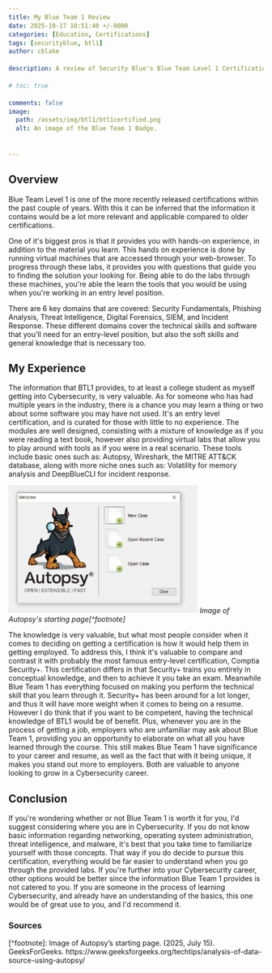 ```yaml
---
title: My Blue Team 1 Review
date: 2025-10-17 10:51:40 +/-0000
categories: [Education, Certifications]
tags: [securityblue, btl1]
author: cblake

description: A review of Security Blue's Blue Team Level 1 Certification, and whether or not it's worth it for someone new to Cybersecurity.

# toc: true

comments: false
image:
  path: /assets/img/btl1/btl1certified.png
  alt: An image of the Blue Team 1 Badge.


---
```


<h2> Overview </h2>

Blue Team Level 1 is one of the more recently released certifications within the past couple of years. With this it can be inferred that the information it contains would be a lot more relevant and applicable compared to older certifications.

One of it's biggest pros is that it provides you with hands-on experience, in addition to the material you learn. This hands on experience is done by running virtual machines that are accessed through your web-browser. To progress through these labs, it provides you with questions that guide you to finding the solution your looking for. Being able to do the labs through these machines, you're able the learn the tools that you would be using when you're working in an entry level position.

There are 6 key domains that are covered: Security Fundamentals, Phishing Analysis, Threat Intelligence, Digital Forensics, SIEM, and Incident Response. These different domains cover the technical skills and software that you'll need for an entry-level position, but also the soft skills and general knowledge that is necessary too.

<h2> My Experience </h2>

The information that BTL1 provides, to at least a college student as myself getting into Cybersecurity, is very valuable. As for someone who has had multiple years in the industry, there is a chance you may learn a thing or two about some software you may have not used. It's an entry level certification, and is curated for those with little to no experience. The modules are well designed, consisting with a mixture of knowledge as if you were reading a text book, however also providing virtual labs that allow you to play around with tools as if you were in a real scenario. These tools include basic ones such as: Autopsy, Wireshark, the MITRE ATT&CK database, along with more niche ones such as: Volatility for memory analysis and DeepBlueCLI for incident response.

![img-description](/assets/img/btl1/autopsyscreen.png)
_Image of Autopsy's starting page[^footnote]_

The knowledge is very valuable, but what most people consider when it comes to deciding on getting a certification is how it would help them in getting employed. To address this, I think it's valuable to compare and contrast it with probably the most famous entry-level certification, Comptia Security+. This certification differs in that Security+ trains you entirely in conceptual knowledge, and then to achieve it you take an exam. Meanwhile Blue Team 1 has everything focused on making you perform the technical skill that you learn through it. Security+ has been around for a lot longer, and thus it will have more weight when it comes to being on a resume. However I do think that if you want to be competent, having the technical knowledge of BTL1 would be of benefit. Plus, whenever you are in the process of getting a job, employers who are unfamiliar may ask about Blue Team 1, providing you an opportunity to elaborate on what all you have learned through the course. This still makes Blue Team 1 have significance to your career and resume, as well as the fact that with it being unique, it makes you stand out more to employers. Both are valuable to anyone looking to grow in a Cybersecurity career.

<h2> Conclusion </h2>

If you're wondering whether or not Blue Team 1 is worth it for you, I'd suggest considering where you are in Cybersecurity. If you do not know basic information regarding networking, operating system administration, threat intelligence, and malware, it's best that you take time to familiarize yourself with those concepts. That way if you do decide to pursue this certification, everything would be far easier to understand when you go through the provided labs. If you're further into your Cybersecurity career, other options would be better since the information Blue Team 1 provides is not catered to you. If you are someone in the process of learning Cybersecurity, and already have an understanding of the basics, this one would be of great use to you, and I'd recommend it.

<h3> Sources </h3>
[^footnote]: Image of Autopsy’s starting page. (2025, July 15). GeeksForGeeks. https://www.geeksforgeeks.org/techtips/analysis-of-data-source-using-autopsy/
